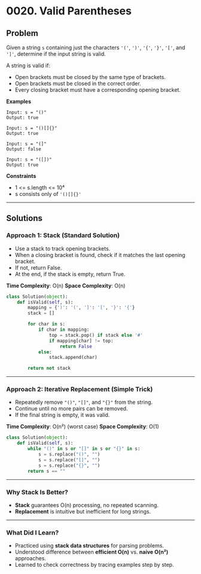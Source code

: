 # 0020. Valid Parentheses

## Problem

Given a string `s` containing just the characters `'('`, `')'`, `'{'`, `'}'`, `'['`, and `']'`, determine if the input string is valid.

A string is valid if:

* Open brackets must be closed by the same type of brackets.
* Open brackets must be closed in the correct order.
* Every closing bracket must have a corresponding opening bracket.

**Examples**

```
Input: s = "()"
Output: true

Input: s = "()[]{}"
Output: true

Input: s = "(]"
Output: false

Input: s = "([])"
Output: true
```

**Constraints**

* 1 <= s.length <= 10⁴
* s consists only of `'()[]{}'`

---

## Solutions

### Approach 1: Stack (Standard Solution)

* Use a stack to track opening brackets.
* When a closing bracket is found, check if it matches the last opening bracket.
* If not, return False.
* At the end, if the stack is empty, return True.

**Time Complexity**: O(n)
**Space Complexity**: O(n)

```python
class Solution(object):
    def isValid(self, s):
        mapping = {')': '(', ']': '[', '}': '{'}
        stack = []

        for char in s:
            if char in mapping:
                top = stack.pop() if stack else '#'
                if mapping[char] != top:
                    return False
            else:
                stack.append(char)

        return not stack
```

---

### Approach 2: Iterative Replacement (Simple Trick)

* Repeatedly remove `"()"`, `"[]"`, and `"{}"` from the string.
* Continue until no more pairs can be removed.
* If the final string is empty, it was valid.

**Time Complexity**: O(n²) (worst case)
**Space Complexity**: O(1)

```python
class Solution(object):
    def isValid(self, s):
        while "()" in s or "[]" in s or "{}" in s:
            s = s.replace("()", "")
            s = s.replace("[]", "")
            s = s.replace("{}", "")
        return s == ""
```

---

### Why Stack Is Better?

* **Stack** guarantees O(n) processing, no repeated scanning.
* **Replacement** is intuitive but inefficient for long strings.

---

### What Did I Learn?

* Practiced using **stack data structures** for parsing problems.
* Understood difference between **efficient O(n)** vs. **naive O(n²)** approaches.
* Learned to check correctness by tracing examples step by step.
